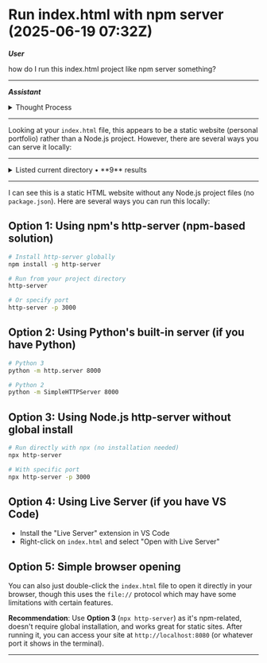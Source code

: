 <!-- Generated by SpecStory -->

# Run index.html with npm server (2025-06-19 07:32Z)

_**User**_

how do I run this index.html project like npm server something? 

---

_**Assistant**_

<think><details><summary>Thought Process</summary>The user is asking about how to run their index.html project like an npm server. Looking at the attached file, I can see this is a static HTML website - it's a personal portfolio/academic website for Rahul Chand. 

The file is a simple HTML file with Bootstrap CSS, some custom CSS, and JavaScript. It doesn't appear to be a Node.js project that would use npm. It's just a static website.

For running a static HTML file, there are several options:
1. Simply open it in a browser (file:// protocol)
2. Use a simple HTTP server like Python's built-in server, Node.js http-server, or Live Server extension in VS Code
3. Use npm's http-server package if they want something npm-related

Let me check if there are any package.json files or other Node.js related files in the directory to see if this is actually meant to be an npm project.</details></think>

---

Looking at your `index.html` file, this appears to be a static website (personal portfolio) rather than a Node.js project. However, there are several ways you can serve it locally:

---

<details>
            <summary>Listed current directory • **9** results</summary>
        
| Name |
|-------|
| 📄 `index.html` |
| 📁 `.specstory` |
| 📄 `.cursorindexingignore` |
| 📁 `.git` |
| 📁 `paper_read` |
| 📁 `images` |
| 📁 `assets` |
| 📁 `cites` |
| 📄 `README.md` |

</details>

---

I can see this is a static HTML website without any Node.js project files (no `package.json`). Here are several ways you can run this locally:

## Option 1: Using npm's http-server (npm-based solution)
```bash
# Install http-server globally
npm install -g http-server

# Run from your project directory
http-server

# Or specify port
http-server -p 3000
```

## Option 2: Using Python's built-in server (if you have Python)
```bash
# Python 3
python -m http.server 8000

# Python 2
python -m SimpleHTTPServer 8000
```

## Option 3: Using Node.js http-server without global install
```bash
# Run directly with npx (no installation needed)
npx http-server

# With specific port
npx http-server -p 3000
```

## Option 4: Using Live Server (if you have VS Code)
- Install the "Live Server" extension in VS Code
- Right-click on `index.html` and select "Open with Live Server"

## Option 5: Simple browser opening
You can also just double-click the `index.html` file to open it directly in your browser, though this uses the `file://` protocol which may have some limitations with certain features.

**Recommendation**: Use **Option 3** (`npx http-server`) as it's npm-related, doesn't require global installation, and works great for static sites. After running it, you can access your site at `http://localhost:8080` (or whatever port it shows in the terminal).

---


